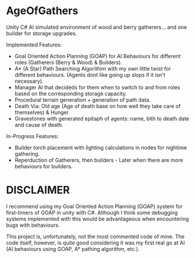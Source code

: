 # AgeOfGathers
Unity C# AI simulated environment of wood and berry gatherers... and one builder for storage upgrades. 

Implemented Features:
* Goal Oriented Action Planning (GOAP) for AI Behaviours for different roles (Gatherers (Berry & Wood) & Builders).
* A* (A Star) Path Searching Algorithim with my own little twist for different behaviours. (Agents dont like going up slops if it isn't necessary).
* Manager AI that decideds for them when to switch to and from roles based on the corresponding storage capacity.
* Procedural terrain generation + generation of path data.
* Death Via: Old age (Age of death base on how well they take care of themselves) & Hunger
* Gravestones with generated epitaph of agents: name, bith to death date and cause of death.

In-Progress Features:
* Builder torch placement with lighting calculations in nodes for nightime gathering.
* Reperduction of Gatherers, then builders - Later when there are more behaviours for builders.


# <b> DISCLAIMER </b>
I recommend using my Goal Oriented Action Planning (GOAP) system for first-timers of GOAP in unity with C#. Although I think some debugging systems implemented with this would be advantageous when encountering bugs with behaviours.

This project is, unfortunately, not the most commented code of mine. The code itself, however, is quite good considering it was my first real go at AI (AI behaviours using GOAP, A* pathing algorithm, etc.).
